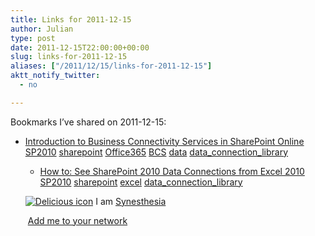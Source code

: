 ```yaml
---
title: Links for 2011-12-15
author: Julian
type: post
date: 2011-12-15T22:00:00+00:00
slug: links-for-2011-12-15 
aliases: ["/2011/12/15/links-for-2011-12-15"]
aktt_notify_twitter:
  - no

---
```

Bookmarks I&#8217;ve shared on 2011-12-15:

  * [Introduction to Business Connectivity Services in SharePoint Online][1] 
    [SP2010][2] [sharepoint][3] [Office365][4] [BCS][5] [data][6] [data\_connection\_library][7] </li> 
    
      * [How to: See SharePoint 2010 Data Connections from Excel 2010][8] 
        [SP2010][2] [sharepoint][3] [excel][9] [data\_connection\_library][7] </li> </ul> 
        
        <p class="deliciouslink">
          <a href="https://del.icio.us/synesthesia" title="See all my bookmarks on del.icio.us"><img src="https://www.synesthesia.co.uk/images/deliciousicon.jpg" alt="Delicious icon" /></a>&nbsp;I am <a href="https://del.icio.us/synesthesia" title="See all my bookmarks on del.icio.us">Synesthesia</a>
        </p>
        
        <p class="deliciouslink">
          <a href="https://del.icio.us/network?add=synesthesia" title="Add me to your del.icio.us network"><img src="https://www.synesthesia.co.uk/images/add.gif" alt="" /></a>&nbsp;<a href="https://del.icio.us/network?add=synesthesia" title="Add me to your del.icio.us network">Add me to your network</a>
        </p>

 [1]: https://msdn.microsoft.com/en-us/library/hh412217.aspx
 [2]: https://www.delicious.com/synesthesia/SP2010
 [3]: https://www.delicious.com/synesthesia/sharepoint
 [4]: https://www.delicious.com/synesthesia/Office365
 [5]: https://www.delicious.com/synesthesia/BCS
 [6]: https://www.delicious.com/synesthesia/data
 [7]: https://www.delicious.com/synesthesia/data_connection_library
 [8]: https://blogs.msdn.com/b/davidlean/archive/2010/11/15/how-to-see-sharepoint-2010-data-connections-from-excel-2010.aspx
 [9]: https://www.delicious.com/synesthesia/excel